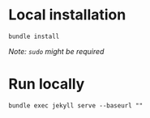 # Local installation
```
bundle install
```
_Note: `sudo` might be required_

# Run locally
```
bundle exec jekyll serve --baseurl ""
```
